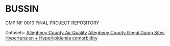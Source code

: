 # BUSSIN
CMPINF 0010 FINAL PROJECT REPOSITORY

Datasets:
[Allegheny County Air Quality](https://data.wprdc.org/dataset/allegheny-county-air-quality)
[Allegheny County Illegal Dump Sites](https://data.wprdc.org/dataset/allegheny-county-illegal-dump-sites)
[Hypertension + Hyperlipidemia comorbidity](https://data.wprdc.org/dataset/hypertension-hyperlipidemia-comorbidity)
